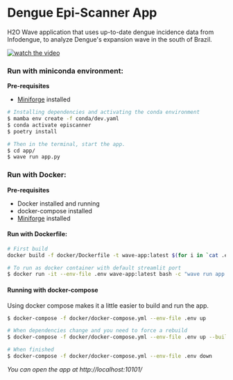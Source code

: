 # Dengue Epi-Scanner App

H2O Wave application that uses up-to-date dengue incidence data from Infodengue, to analyze Dengue's expansion wave in
the south of Brazil.

[![watch the video](https://img.youtube.com/vi/LQmMhVWVJUs/hqdefault.jpg)](https://youtu.be/LQmMhVWVJUs)

### Run with miniconda environment:

**Pre-requisites**
* [Miniforge](https://github.com/conda-forge/miniforge) installed

 ```bash
 # Installing dependencies and activating the conda environment
$ mamba env create -f conda/dev.yaml
$ conda activate episcanner 
$ poetry install
```

```bash
# Then in the terminal, start the app.
$ cd app/
$ wave run app.py
```

### Run with Docker:

**Pre-requisites**

* Docker installed and running
* docker-compose installed
* [Miniforge](https://github.com/conda-forge/miniforge) installed


#### Run with Dockerfile:

```bash
# First build
docker build -f docker/Dockerfile -t wave-app:latest $(for i in `cat .env`; do out+="--build-arg $i " ; done; echo $out;out="") .

# To run as docker container with default streamlit port
$ docker run -it --env-file .env wave-app:latest bash -c "wave run app.py"
```

#### Running with docker-compose

Using docker compose makes it a little easier to build and run the app.


```bash
$ docker-compose -f docker/docker-compose.yml --env-file .env up

# When dependencies change and you need to force a rebuild
$ docker-compose -f docker/docker-compose.yml --env-file .env up --build

# When finished
$ docker-compose -f docker/docker-compose.yml --env-file .env down
```

*You can open the app at http://localhost:10101/*
